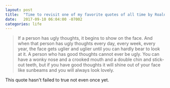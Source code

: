 ```yaml
---
layout: post
title:  "Time to revisit one of my favorite quotes of all time by Roald Dahl" 
date:   2017-09-10 06:04:00 -07002
categories: life 
---
```

>If a person has ugly thoughts, it begins to show on the face. And when that person has ugly thoughts every day, every week, every year, the face gets uglier and uglier until you can hardly bear to look at it. A person who has good thoughts cannot ever be ugly. You can have a wonky nose and a crooked mouth and a double chin and stick-out teeth, but if you have good thoughts it will shine out of your face like sunbeams and you will always look lovely.

This quote hasn't failed to true not even once yet.